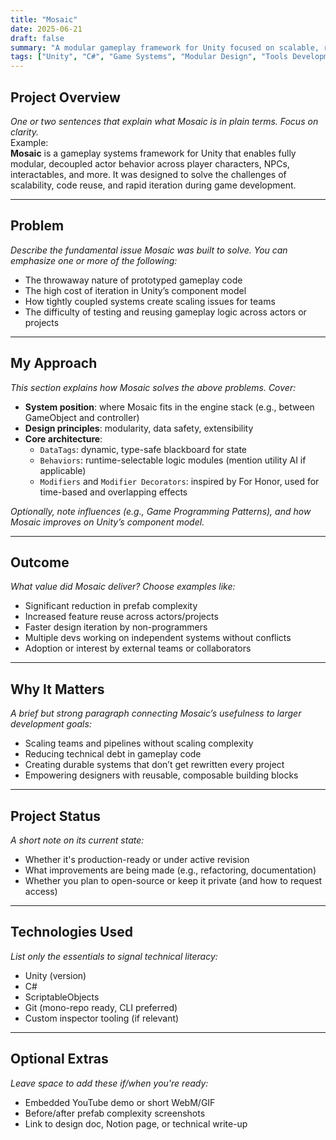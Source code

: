 ```yaml
---
title: "Mosaic"
date: 2025-06-21
draft: false
summary: "A modular gameplay framework for Unity focused on scalable, reusable systems and rapid iteration."
tags: ["Unity", "C#", "Game Systems", "Modular Design", "Tools Development"]
---
```


## Project Overview

_One or two sentences that explain what Mosaic is in plain terms. Focus on clarity._  
Example:  
**Mosaic** is a gameplay systems framework for Unity that enables fully modular, decoupled actor behavior across player characters, NPCs, interactables, and more. It was designed to solve the challenges of scalability, code reuse, and rapid iteration during game development.

---

## Problem

_Describe the fundamental issue Mosaic was built to solve. You can emphasize one or more of the following:_
- The throwaway nature of prototyped gameplay code
- The high cost of iteration in Unity’s component model
- How tightly coupled systems create scaling issues for teams
- The difficulty of testing and reusing gameplay logic across actors or projects

---

## My Approach

_This section explains how Mosaic solves the above problems. Cover:_

- **System position**: where Mosaic fits in the engine stack (e.g., between GameObject and controller)
- **Design principles**: modularity, data safety, extensibility
- **Core architecture**:
  - `DataTags`: dynamic, type-safe blackboard for state
  - `Behaviors`: runtime-selectable logic modules (mention utility AI if applicable)
  - `Modifiers` and `Modifier Decorators`: inspired by For Honor, used for time-based and overlapping effects

_Optionally, note influences (e.g., Game Programming Patterns), and how Mosaic improves on Unity’s component model._

---

## Outcome

_What value did Mosaic deliver? Choose examples like:_

- Significant reduction in prefab complexity
- Increased feature reuse across actors/projects
- Faster design iteration by non-programmers
- Multiple devs working on independent systems without conflicts
- Adoption or interest by external teams or collaborators

---

## Why It Matters

_A brief but strong paragraph connecting Mosaic’s usefulness to larger development goals:_

- Scaling teams and pipelines without scaling complexity
- Reducing technical debt in gameplay code
- Creating durable systems that don’t get rewritten every project
- Empowering designers with reusable, composable building blocks

---

## Project Status

_A short note on its current state:_
- Whether it's production-ready or under active revision
- What improvements are being made (e.g., refactoring, documentation)
- Whether you plan to open-source or keep it private (and how to request access)

---

## Technologies Used

_List only the essentials to signal technical literacy:_

- Unity (version)
- C#
- ScriptableObjects
- Git (mono-repo ready, CLI preferred)
- Custom inspector tooling (if relevant)

---

## Optional Extras

_Leave space to add these if/when you're ready:_
- Embedded YouTube demo or short WebM/GIF
- Before/after prefab complexity screenshots
- Link to design doc, Notion page, or technical write-up

